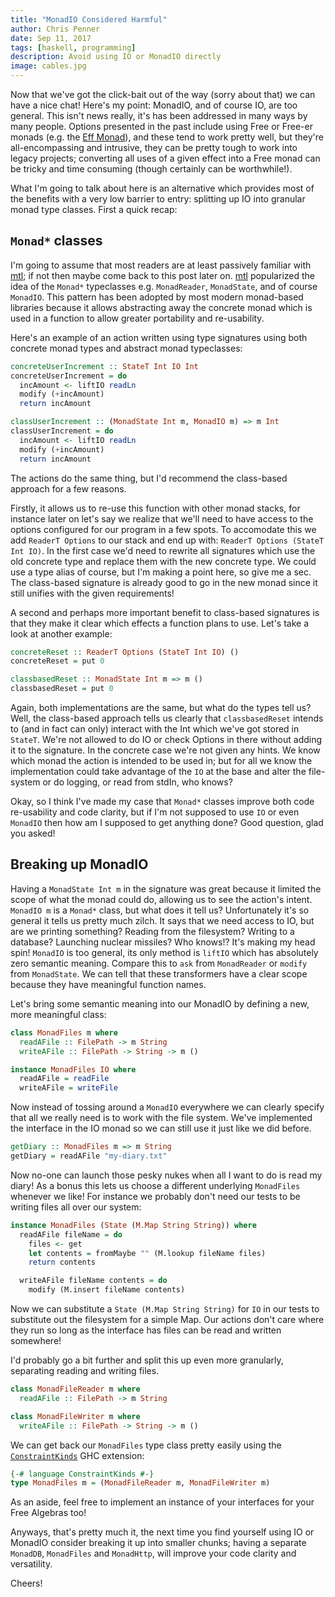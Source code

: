 ```yaml
---
title: "MonadIO Considered Harmful"
author: Chris Penner
date: Sep 11, 2017
tags: [haskell, programming]
description: Avoid using IO or MonadIO directly
image: cables.jpg
---
```


Now that we've got the click-bait out of the way (sorry about that) we can have
a nice chat! Here's my point: MonadIO, and of course IO, are too
general. This isn't news really, it's has been addressed in many ways by many
people. Options presented in the past include using Free or Free-er monads
(e.g. the [Eff
Monad](https://leanpub.com/purescript/read#leanpub-auto-the-eff-monad)), and
these tend to work pretty well, but they're all-encompassing and intrusive,
they can be pretty tough to work into legacy projects; converting all uses of a
given effect into a Free monad can be tricky and time consuming (though
certainly can be worthwhile!).

What I'm going to talk about here is an alternative which provides most of the
benefits with a very low barrier to entry: splitting up IO into granular monad
type classes. First a quick recap:

## `Monad*` classes

I'm going to assume that most readers are at least passively familiar with
[mtl](http://hackage.haskell.org/package/mtl); if not then maybe come back to
this post later on. [mtl](http://hackage.haskell.org/package/mtl) popularized
the idea of the `Monad*` typeclasses e.g. `MonadReader`, `MonadState`, and of
course `MonadIO`. This pattern has been adopted by most modern monad-based
libraries because it allows abstracting away the concrete monad which is used
in a function to allow greater portability and re-usability.

Here's an example of an action written using type signatures using both concrete
monad types and abstract monad typeclasses:

```haskell
concreteUserIncrement :: StateT Int IO Int
concreteUserIncrement = do
  incAmount <- liftIO readLn
  modify (+incAmount)
  return incAmount

classUserIncrement :: (MonadState Int m, MonadIO m) => m Int
classUserIncrement = do
  incAmount <- liftIO readLn
  modify (+incAmount)
  return incAmount
```

The actions do the same thing, but I'd recommend the class-based approach for a
few reasons.

Firstly, it allows us to re-use this function with other monad stacks, for
instance later on let's say we realize that we'll need to have access to the
options configured for our program in a few spots. To accomodate this we add
`ReaderT Options` to our stack and end up with:
`ReaderT Options (StateT Int IO)`. In the first case we'd need to rewrite all
signatures which use the old concrete type and replace them with the new concrete
type. We could use a type alias of course, but I'm making a point here, so give me
a sec. The class-based signature is already good to go in the new monad since it still
unifies with the given requirements!

A second and perhaps more important benefit to class-based signatures is that
they make it clear which effects a function plans to use. Let's take a look at another
example:

```haskell
concreteReset :: ReaderT Options (StateT Int IO) ()
concreteReset = put 0

classbasedReset :: MonadState Int m => m ()
classbasedReset = put 0
```

Again, both implementations are the same, but what do the types tell us? Well,
the class-based approach tells us clearly that `classbasedReset` intends to
(and in fact can only) interact with the Int which we've got stored in
`StateT`. We're not allowed to do IO or check Options in there without adding
it to the signature. In the concrete case we're not given any hints. We know
which monad the action is intended to be used in; but for all we know the
implementation could take advantage of the `IO` at the base and alter the
file-system or do logging, or read from stdIn, who knows? 

Okay, so I think I've made my case that `Monad*` classes improve both code
re-usability and code clarity, but if I'm not supposed to use `IO` or even `MonadIO`
then how am I supposed to get anything done? Good question, glad you asked!

## Breaking up MonadIO

Having a `MonadState Int m` in the signature was great because it limited the
scope of what the monad could do, allowing us to see the action's intent.
`MonadIO m` is a `Monad*` class, but what does it tell us? Unfortunately it's
so general it tells us pretty much zilch. It says that we need access to IO,
but are we printing something? Reading from the filesystem? Writing to a
database? Launching nuclear missiles? Who knows!? It's making my head spin!
`MonadIO` is too general, its only method is `liftIO` which has absolutely zero
semantic meaning. Compare this to `ask` from `MonadReader` or `modify` from
`MonadState`. We can tell that these transformers have a clear scope because
they have meaningful function names.

Let's bring some semantic meaning into our MonadIO by defining a new, more
meaningful class:

```haskell
class MonadFiles m where
  readAFile :: FilePath -> m String
  writeAFile :: FilePath -> String -> m ()

instance MonadFiles IO where
  readAFile = readFile
  writeAFile = writeFile
```

Now instead of tossing around a `MonadIO` everywhere we can clearly specify that
all we really need is to work with the file system. We've implemented the interface
in the IO monad so we can still use it just like we did before.

```haskell
getDiary :: MonadFiles m => m String
getDiary = readAFile "my-diary.txt"
```

Now no-one can launch those pesky nukes when all I want to do is read my diary!
As a bonus this lets us choose a different underlying `MonadFiles` whenever we
like! For instance we probably don't need our tests to be writing files all
over our system:

```haskell
instance MonadFiles (State (M.Map String String)) where
  readAFile fileName = do
    files <- get
    let contents = fromMaybe "" (M.lookup fileName files)
    return contents

  writeAFile fileName contents = do
    modify (M.insert fileName contents)
```

Now we can substitute a `State (M.Map String String)` for `IO` in our tests to
substitute out the filesystem for a simple Map. Our actions don't care where
they run so long as the interface has files can be read and written somewhere!

I'd probably go a bit further and split this up even more granularly,
separating reading and writing files.

```haskell
class MonadFileReader m where
  readAFile :: FilePath -> m String

class MonadFileWriter m where
  writeAFile :: FilePath -> String -> m ()
```

We can get back our `MonadFiles` type class pretty easily using the
[`ConstraintKinds`](https://kseo.github.io/posts/2017-01-13-constraint-kinds.html)
GHC extension:

```haskell
{-# language ConstraintKinds #-}
type MonadFiles m = (MonadFileReader m, MonadFileWriter m)
```

As an aside, feel free to implement an instance of your interfaces for your
Free Algebras too!

Anyways, that's pretty much it, the next time you find yourself using IO or
MonadIO consider breaking it up into smaller chunks; having a separate
`MonadDB`, `MonadFiles` and `MonadHttp`, will improve your code clarity and
versatility.

Cheers!
